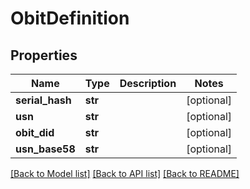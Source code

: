 # ObitDefinition

## Properties
Name | Type | Description | Notes
------------ | ------------- | ------------- | -------------
**serial_hash** | **str** |  | [optional] 
**usn** | **str** |  | [optional] 
**obit_did** | **str** |  | [optional] 
**usn_base58** | **str** |  | [optional] 

[[Back to Model list]](../README.md#documentation-for-models) [[Back to API list]](../README.md#documentation-for-api-endpoints) [[Back to README]](../README.md)


